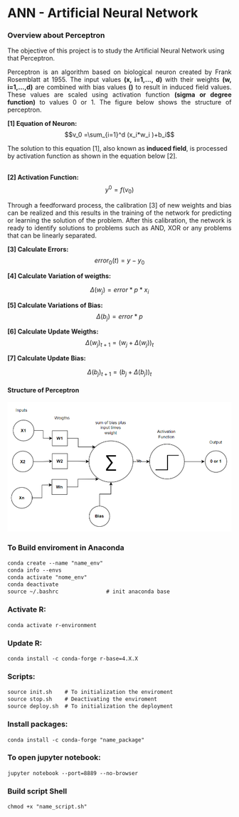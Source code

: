 # ANN - Artificial Neural Network

### Overview about Perceptron ##
<p align="jutify">
The objective of this project is to study the Artificial Neural Network using that Perceptron.
</p>

<p align="justify">
Perceptron is an algorithm based on biological neuron created by Frank Rosemblatt at 1955. The input values <b>(x, i=1,..., d)</b> with their weights <b>(w, i=1,...,d)</b> are combined with bias values <b>()</b> to result in induced field values. These values are scaled using activation function <b>(sigma or degree function)</b> to values 0 or 1. 
The figure below shows the structure of perceptron. 
</p>

<b>[1] Equation of Neuron:</b>
$$v_0 =\sum_{i=1}^d (x_i*w_i )+b_i$$

The solution to this equation [1], also known as <b>induced field</b>, is processed by activation function as shown in the equation below [2].<br><br/>

<b>[2] Activation Function:</b>
$$y^0 = f(v_0)$$

<p align="justify">
Through a feedforward process, the calibration [3] of new weights and bias can be realized and this results in the training of the network for predicting or learning the solution of the problem. After this calibration, the network is ready to identify solutions to problems such as AND, XOR or any problems that can be linearly separated. 
</p>

<b>[3] Calculate Errors:</b>
$$error_0(t) = y - y_0$$

<b>[4] Calculate Variation of weigths:</b>

$$\Delta(w_j) = error * p * x_i$$

<b>[5] Calculate Variations of Bias:</b>
$$\Delta(b_j) = error*p$$

<b>[6] Calculate Update Weigths:</b>
$$\Delta(w_j)_{t+1} = (w_j + \Delta(w_j))_t$$

<b>[7] Calculate Update Bias:</b>

$$\Delta(b_j)_{t+1} = (b_j + \Delta(b_j))_t$$


#### Structure of Perceptron

![Alt text](image.png)

### To Build enviroment in Anaconda
 
```
conda create --name "name_env" 
conda info --envs
conda activate "nome_env"
conda deactivate
source ~/.bashrc               # init anaconda base
```

### Activate R:

```
conda activate r-environment
```

### Update R:

```
conda install -c conda-forge r-base=4.X.X
```

### Scripts:

```
source init.sh    # To initialization the enviroment
source stop.sh    # Deactivating the enviroment
source deploy.sh  # To initialization the deployment
```
### Install packages:

```
conda install -c conda-forge "name_package"
``` 
### To open jupyter notebook:
```
jupyter notebook --port=8889 --no-browser
```
### Build script Shell
```
chmod +x "name_script.sh"
```
